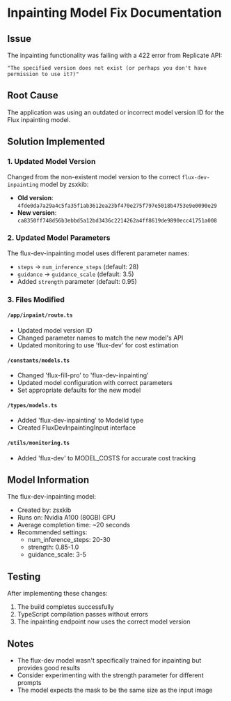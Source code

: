# Inpainting Model Fix Documentation

## Issue
The inpainting functionality was failing with a 422 error from Replicate API:
```
"The specified version does not exist (or perhaps you don't have permission to use it?)"
```

## Root Cause
The application was using an outdated or incorrect model version ID for the Flux inpainting model.

## Solution Implemented

### 1. Updated Model Version
Changed from the non-existent model version to the correct `flux-dev-inpainting` model by zsxkib:
- **Old version**: `4fde0da7a29a4c5fa35f1ab3612ea23bf470e275f797e5018b4753e9e0090e29`
- **New version**: `ca8350ff748d56b3ebbd5a12bd3436c2214262a4ff8619de9890ecc41751a008`

### 2. Updated Model Parameters
The flux-dev-inpainting model uses different parameter names:
- `steps` → `num_inference_steps` (default: 28)
- `guidance` → `guidance_scale` (default: 3.5)
- Added `strength` parameter (default: 0.95)

### 3. Files Modified

#### `/app/inpaint/route.ts`
- Updated model version ID
- Changed parameter names to match the new model's API
- Updated monitoring to use 'flux-dev' for cost estimation

#### `/constants/models.ts`
- Changed 'flux-fill-pro' to 'flux-dev-inpainting'
- Updated model configuration with correct parameters
- Set appropriate defaults for the new model

#### `/types/models.ts`
- Added 'flux-dev-inpainting' to ModelId type
- Created FluxDevInpaintingInput interface

#### `/utils/monitoring.ts`
- Added 'flux-dev' to MODEL_COSTS for accurate cost tracking

## Model Information
The flux-dev-inpainting model:
- Created by: zsxkib
- Runs on: Nvidia A100 (80GB) GPU
- Average completion time: ~20 seconds
- Recommended settings:
  - num_inference_steps: 20-30
  - strength: 0.85-1.0
  - guidance_scale: 3-5

## Testing
After implementing these changes:
1. The build completes successfully
2. TypeScript compilation passes without errors
3. The inpainting endpoint now uses the correct model version

## Notes
- The flux-dev model wasn't specifically trained for inpainting but provides good results
- Consider experimenting with the strength parameter for different prompts
- The model expects the mask to be the same size as the input image
